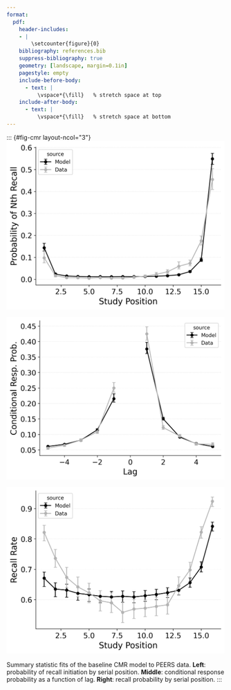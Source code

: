 ```yaml
---
format:
  pdf:
    header-includes:
    - |
        \setcounter{figure}{0}
    bibliography: references.bib
    suppress-bibliography: true
    geometry: [landscape, margin=0.1in]
    pagestyle: empty
    include-before-body:
      - text: |
          \vspace*{\fill}   % stretch space at top
    include-after-body:
      - text: |
          \vspace*{\fill}   % stretch space at bottom
---
```


::: {#fig-cmr layout-ncol="3"}
![](../cru_to_cmr/figures/bw_HealeyKahana2014_BaseCMR_Fitting_pnr.png)

![](../cru_to_cmr/figures/bw_HealeyKahana2014_BaseCMR_Fitting_crp.png)

![](../cru_to_cmr/figures/bw_HealeyKahana2014_BaseCMR_Fitting_spc.png)

Summary statistic fits of the baseline CMR model to PEERS data.
**Left**: probability of recall initiation by serial position.
**Middle**: conditional response probability as a function of lag.
**Right**: recall probability by serial position.
:::

<!-- **Alt Text**.
Three side-by-side plots comparing human free-recall data to the CMR model. Left: Recall-initiation probabilities by study position show a strong recency peak (last item) and a smaller primacy peak (first item); model follows the same U-shape. Middle: Lag-CRP curve is forward-skewed, with the highest transition at +1; model tracks this asymmetry. Right: Overall recall accuracy by study position forms a shallow U across the 16 positions; model slightly underestimates primacy and final-item recall but captures the general trend. -->